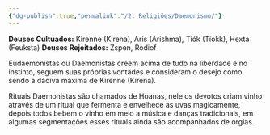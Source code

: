 ```yaml
---
{"dg-publish":true,"permalink":"/2. Religiões/Daemonismo/"}
---
```


__Deuses Cultuados:__ Kirenne (Kirena), Aris (Arishma), Tiók (Tiokk), Hexta (Feuksta)
 __Deuses Rejeitados:__ Zspen, Ròdiof

Eudaemonistas ou Daemonistas creem acima de tudo na liberdade e no instinto, seguem suas próprias vontades e consideram o desejo como sendo a dádiva máxima de Kirenne (Kirena).

Rituais Daemonistas são chamados de Hoanas, nele os devotos criam vinho através de um ritual que fermenta e envelhece as uvas magicamente, depois todos bebem o vinho em meio a música e danças tradicionais, em algumas segmentações esses rituais ainda são acompanhados de orgias. 
